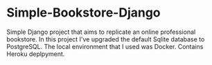 # Simple-Bookstore-Django
Simple Django project that aims to replicate an online professional bookstore. In this project I've upgraded the default Sqlite database to PostgreSQL.
The local environment that I used was Docker. 
Contains Heroku deplpyment.

